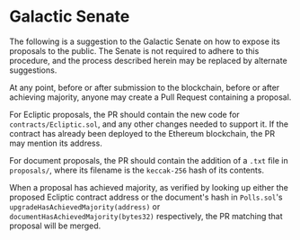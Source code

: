 # Galactic Senate

The following is a suggestion to the Galactic Senate on how to expose its proposals to the public. The Senate is not required to adhere to this procedure, and the process described herein may be replaced by alternate suggestions.

At any point, before or after submission to the blockchain, before or after achieving majority, anyone may create a Pull Request containing a proposal.

For Ecliptic proposals, the PR should contain the new code for `contracts/Ecliptic.sol`, and any other changes needed to support it. If the contract has already been deployed to the Ethereum blockchain, the PR may mention its address.

For document proposals, the PR should contain the addition of a `.txt` file in `proposals/`, where its filename is the `keccak-256` hash of its contents.

When a proposal has achieved majority, as verified by looking up either the proposed Ecliptic contract address or the document's hash in `Polls.sol`'s `upgradeHasAchievedMajority(address)` or `documentHasAchievedMajority(bytes32)` respectively, the PR matching that proposal will be merged.